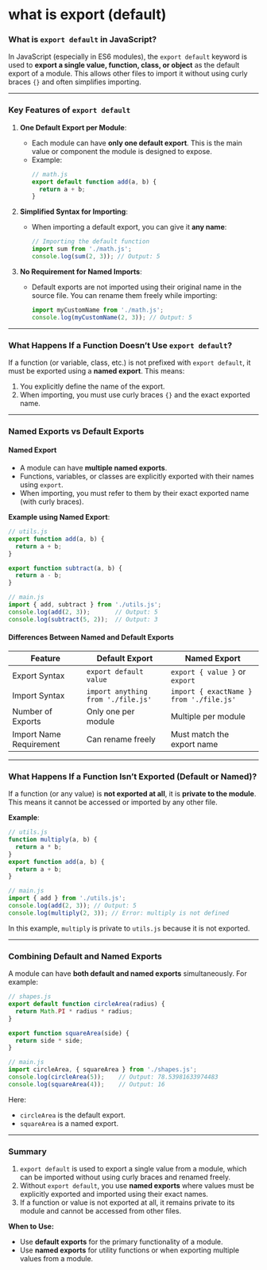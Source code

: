 # what is export (default)

### **What is `export default` in JavaScript?**

In JavaScript (especially in ES6 modules), the `export default` keyword is used to **export a single value, function, class, or object** as the default export of a module. This allows other files to import it without using curly braces `{}` and often simplifies importing.

---

### **Key Features of `export default`**

1. **One Default Export per Module**:
    - Each module can have **only one default export**. This is the main value or component the module is designed to expose.
    - Example:
      ```javascript
      // math.js
      export default function add(a, b) {
        return a + b;
      }
      ```

2. **Simplified Syntax for Importing**:
    - When importing a default export, you can give it **any name**:
      ```javascript
      // Importing the default function
      import sum from './math.js';
      console.log(sum(2, 3)); // Output: 5
      ```

3. **No Requirement for Named Imports**:
    - Default exports are not imported using their original name in the source file. You can rename them freely while importing:
      ```javascript
      import myCustomName from './math.js';
      console.log(myCustomName(2, 3)); // Output: 5
      ```

---

### **What Happens If a Function Doesn’t Use `export default`?**

If a function (or variable, class, etc.) is not prefixed with `export default`, it must be exported using a **named export**. This means:
1. You explicitly define the name of the export.
2. When importing, you must use curly braces `{}` and the exact exported name.

---

### **Named Exports vs Default Exports**

#### **Named Export**
- A module can have **multiple named exports**.
- Functions, variables, or classes are explicitly exported with their names using `export`.
- When importing, you must refer to them by their exact exported name (with curly braces).

**Example using Named Export**:
```javascript
// utils.js
export function add(a, b) {
  return a + b;
}

export function subtract(a, b) {
  return a - b;
}
```

```javascript
// main.js
import { add, subtract } from './utils.js';
console.log(add(2, 3));       // Output: 5
console.log(subtract(5, 2));  // Output: 3
```

#### **Differences Between Named and Default Exports**
| Feature                  | Default Export                        | Named Export                     |
|--------------------------|---------------------------------------|----------------------------------|
| Export Syntax            | `export default value`               | `export { value }` or `export`  |
| Import Syntax            | `import anything from './file.js'`   | `import { exactName } from './file.js'` |
| Number of Exports         | Only one per module                  | Multiple per module              |
| Import Name Requirement  | Can rename freely                    | Must match the export name       |

---

### **What Happens If a Function Isn’t Exported (Default or Named)?**

If a function (or any value) is **not exported at all**, it is **private to the module**. This means it cannot be accessed or imported by any other file.

**Example**:
```javascript
// utils.js
function multiply(a, b) {
  return a * b;
}
export function add(a, b) {
  return a + b;
}
```

```javascript
// main.js
import { add } from './utils.js';
console.log(add(2, 3)); // Output: 5
console.log(multiply(2, 3)); // Error: multiply is not defined
```

In this example, `multiply` is private to `utils.js` because it is not exported.

---

### **Combining Default and Named Exports**

A module can have **both default and named exports** simultaneously. For example:
```javascript
// shapes.js
export default function circleArea(radius) {
  return Math.PI * radius * radius;
}

export function squareArea(side) {
  return side * side;
}
```

```javascript
// main.js
import circleArea, { squareArea } from './shapes.js';
console.log(circleArea(5));    // Output: 78.53981633974483
console.log(squareArea(4));    // Output: 16
```

Here:
- `circleArea` is the default export.
- `squareArea` is a named export.

---

### **Summary**

1. `export default` is used to export a single value from a module, which can be imported without using curly braces and renamed freely.
2. Without `export default`, you use **named exports** where values must be explicitly exported and imported using their exact names.
3. If a function or value is not exported at all, it remains private to its module and cannot be accessed from other files.

**When to Use:**
- Use **default exports** for the primary functionality of a module.
- Use **named exports** for utility functions or when exporting multiple values from a module.